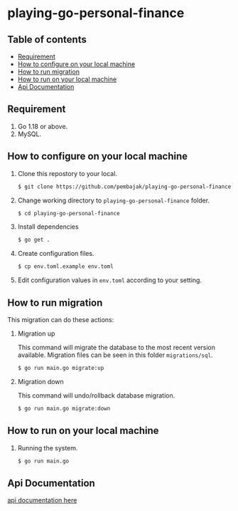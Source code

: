 # playing-go-personal-finance

## Table of contents
-   [Requirement](#requirement)
-   [How to configure on your local machine](#how-to-configure-on-your-local-machine)
-   [How to run migration](#how-to-run-migration)
-   [How to run on your local machine](#how-to-run-on-your-local-machine)
-   [Api Documentation](#api-documentation)


## Requirement

1. Go 1.18 or above.
2. MySQL.


## How to configure on your local machine

1. Clone this repostory to your local.

    ```bash
    $ git clone https://github.com/pembajak/playing-go-personal-finance.git
    ```
2. Change working directory to `playing-go-personal-finance` folder.

    ```bash
    $ cd playing-go-personal-finance
    ```

3. Install dependencies

    ```bash
    $ go get .
    ```

4. Create configuration files.

    ```bash
    $ cp env.toml.example env.toml
    ```   

5. Edit configuration values in `env.toml` according to your setting.


## How to run migration

This migration can do these actions:

1. Migration up

    This command will migrate the database to the most recent version available. Migration files can be seen in this folder `migrations/sql`.

    ```bash
    $ go run main.go migrate:up
    ```

2. Migration down

    This command will undo/rollback database migration.

    ```bash
    $ go run main.go migrate:down
    ```

## How to run on your local machine

1. Running the system.
    ```bash
    $ go run main.go
    ```    

## Api Documentation

[api documentation here](https://kirsb.stoplight.io/docs/personal-finance)